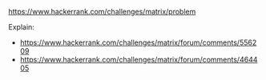 https://www.hackerrank.com/challenges/matrix/problem

Explain:

- https://www.hackerrank.com/challenges/matrix/forum/comments/556209
- https://www.hackerrank.com/challenges/matrix/forum/comments/464405
